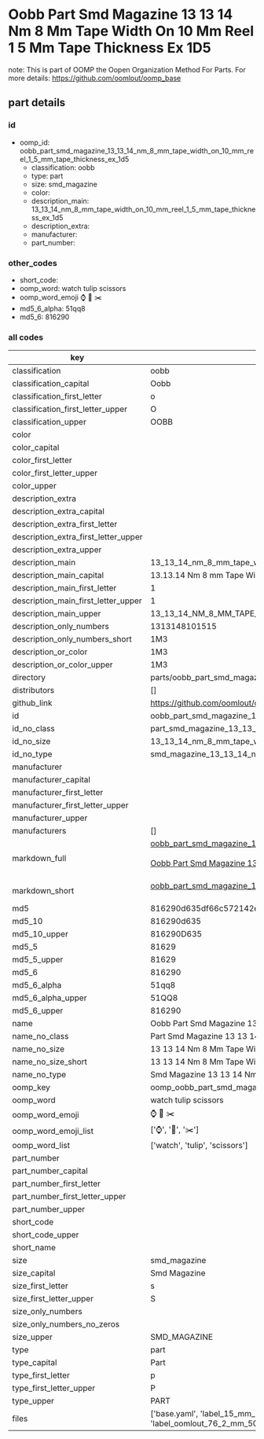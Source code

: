 # Oobb Part Smd Magazine 13 13 14 Nm 8 Mm Tape Width On 10 Mm Reel 1 5 Mm Tape Thickness Ex 1D5  

note: This is part of OOMP the Oopen Organization Method For Parts. For more details: https://github.com/oomlout/oomp_base

##  part details





### id
* oomp_id: oobb_part_smd_magazine_13_13_14_nm_8_mm_tape_width_on_10_mm_reel_1_5_mm_tape_thickness_ex_1d5
  * classification: oobb
  * type: part
  * size: smd_magazine
  * color: 
  * description_main: 13_13_14_nm_8_mm_tape_width_on_10_mm_reel_1_5_mm_tape_thickness_ex_1d5
  * description_extra: 
  * manufacturer: 
  * part_number: 

### other_codes
* short_code: 
* oomp_word: watch tulip scissors
* oomp_word_emoji :watch: :tulip: :scissors:
* md5_6_alpha: 51qq8
* md5_6: 816290

### all codes 
| key | value |  
| --- | --- |  
| classification | oobb |  
| classification_capital | Oobb |  
| classification_first_letter | o |  
| classification_first_letter_upper | O |  
| classification_upper | OOBB |  
| color |  |  
| color_capital |  |  
| color_first_letter |  |  
| color_first_letter_upper |  |  
| color_upper |  |  
| description_extra |  |  
| description_extra_capital |  |  
| description_extra_first_letter |  |  
| description_extra_first_letter_upper |  |  
| description_extra_upper |  |  
| description_main | 13_13_14_nm_8_mm_tape_width_on_10_mm_reel_1_5_mm_tape_thickness_ex_1d5 |  
| description_main_capital | 13.13.14 Nm 8 mm Tape Width On 10 mm Reel 1.5 mm Tape Thickness Ex 1D5 |  
| description_main_first_letter | 1 |  
| description_main_first_letter_upper | 1 |  
| description_main_upper | 13_13_14_NM_8_MM_TAPE_WIDTH_ON_10_MM_REEL_1_5_MM_TAPE_THICKNESS_EX_1D5 |  
| description_only_numbers | 1313148101515 |  
| description_only_numbers_short | 1M3 |  
| description_or_color | 1M3 |  
| description_or_color_upper | 1M3 |  
| directory | parts/oobb_part_smd_magazine_13_13_14_nm_8_mm_tape_width_on_10_mm_reel_1_5_mm_tape_thickness_ex_1d5 |  
| distributors | [] |  
| github_link | https://github.com/oomlout/oomlout_oomp_part_src/tree/main/parts/oobb_part_smd_magazine_13_13_14_nm_8_mm_tape_width_on_10_mm_reel_1_5_mm_tape_thickness_ex_1d5/working |  
| id | oobb_part_smd_magazine_13_13_14_nm_8_mm_tape_width_on_10_mm_reel_1_5_mm_tape_thickness_ex_1d5 |  
| id_no_class | part_smd_magazine_13_13_14_nm_8_mm_tape_width_on_10_mm_reel_1_5_mm_tape_thickness_ex_1d5 |  
| id_no_size | 13_13_14_nm_8_mm_tape_width_on_10_mm_reel_1_5_mm_tape_thickness_ex_1d5 |  
| id_no_type | smd_magazine_13_13_14_nm_8_mm_tape_width_on_10_mm_reel_1_5_mm_tape_thickness_ex_1d5 |  
| manufacturer |  |  
| manufacturer_capital |  |  
| manufacturer_first_letter |  |  
| manufacturer_first_letter_upper |  |  
| manufacturer_upper |  |  
| manufacturers | [] |  
| markdown_full | [oobb_part_smd_magazine_13_13_14_nm_8_mm_tape_width_on_10_mm_reel_1_5_mm_tape_thickness_ex_1d5](https://github.com/oomlout/oomlout_oomp_part_src/tree/main/parts/oobb_part_smd_magazine_13_13_14_nm_8_mm_tape_width_on_10_mm_reel_1_5_mm_tape_thickness_ex_1d5/working)<br>[](https://github.com/oomlout/oomlout_oomp_part_src/tree/main/parts/oobb_part_smd_magazine_13_13_14_nm_8_mm_tape_width_on_10_mm_reel_1_5_mm_tape_thickness_ex_1d5/working)<br>[Oobb Part Smd Magazine 13 13 14 Nm 8 Mm Tape Width On 10 Mm Reel 1 5 Mm Tape Thickness Ex 1D5](https://github.com/oomlout/oomlout_oomp_part_src/tree/main/parts/oobb_part_smd_magazine_13_13_14_nm_8_mm_tape_width_on_10_mm_reel_1_5_mm_tape_thickness_ex_1d5/working)<br><br> |  
| markdown_short | [oobb_part_smd_magazine_13_13_14_nm_8_mm_tape_width_on_10_mm_reel_1_5_mm_tape_thickness_ex_1d5](https://github.com/oomlout/oomlout_oomp_part_src/tree/main/parts/oobb_part_smd_magazine_13_13_14_nm_8_mm_tape_width_on_10_mm_reel_1_5_mm_tape_thickness_ex_1d5/working)<br><br> |  
| md5 | 816290d635df66c572142e5227271ec6 |  
| md5_10 | 816290d635 |  
| md5_10_upper | 816290D635 |  
| md5_5 | 81629 |  
| md5_5_upper | 81629 |  
| md5_6 | 816290 |  
| md5_6_alpha | 51qq8 |  
| md5_6_alpha_upper | 51QQ8 |  
| md5_6_upper | 816290 |  
| name | Oobb Part Smd Magazine 13 13 14 Nm 8 Mm Tape Width On 10 Mm Reel 1 5 Mm Tape Thickness Ex 1D5 |  
| name_no_class | Part Smd Magazine 13 13 14 Nm 8 Mm Tape Width On 10 Mm Reel 1 5 Mm Tape Thickness Ex 1D5 |  
| name_no_size | 13 13 14 Nm 8 Mm Tape Width On 10 Mm Reel 1 5 Mm Tape Thickness Ex 1D5 |  
| name_no_size_short | 13 13 14 Nm 8 Mm Tape Width On 10 Mm Reel 1 5 Mm Tape Thickness Ex 1D5 |  
| name_no_type | Smd Magazine 13 13 14 Nm 8 Mm Tape Width On 10 Mm Reel 1 5 Mm Tape Thickness Ex 1D5 |  
| oomp_key | oomp_oobb_part_smd_magazine_13_13_14_nm_8_mm_tape_width_on_10_mm_reel_1_5_mm_tape_thickness_ex_1d5 |  
| oomp_word | watch tulip scissors |  
| oomp_word_emoji | :watch: :tulip: :scissors: |  
| oomp_word_emoji_list | [':watch:', ':tulip:', ':scissors:'] |  
| oomp_word_list | ['watch', 'tulip', 'scissors'] |  
| part_number |  |  
| part_number_capital |  |  
| part_number_first_letter |  |  
| part_number_first_letter_upper |  |  
| part_number_upper |  |  
| short_code |  |  
| short_code_upper |  |  
| short_name |  |  
| size | smd_magazine |  
| size_capital | Smd Magazine |  
| size_first_letter | s |  
| size_first_letter_upper | S |  
| size_only_numbers |  |  
| size_only_numbers_no_zeros |  |  
| size_upper | SMD_MAGAZINE |  
| type | part |  
| type_capital | Part |  
| type_first_letter | p |  
| type_first_letter_upper | P |  
| type_upper | PART |  
| files | ['base.yaml', 'label_15_mm_30_mm.pdf', 'label_15_mm_30_mm.svg', 'label_76_2_mm_50_8_mm.pdf', 'label_76_2_mm_50_8_mm.svg', 'label_oomlout_76_2_mm_50_8_mm.pdf', 'label_oomlout_76_2_mm_50_8_mm.svg', 'readme.md', 'working.json', 'working.yaml'] |  
